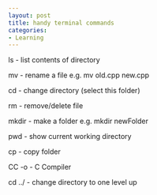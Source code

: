 ```yaml
---
layout: post
title: handy terminal commands
categories:
- Learning
---
```


ls - list contents of directory

mv - rename a file e.g. mv old.cpp new.cpp

cd - change directory (select this folder)

rm - remove/delete file

mkdir - make a folder e.g. mkdir newFolder

pwd - show current working directory

cp - copy folder

CC -o - C Compiler

cd ../ - change directory to one level up
